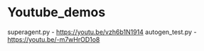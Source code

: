 # Youtube_demos
superagent.py - https://youtu.be/vzh6b1N1914
autogen_test.py - https://youtu.be/-m7wHrOD1o8
